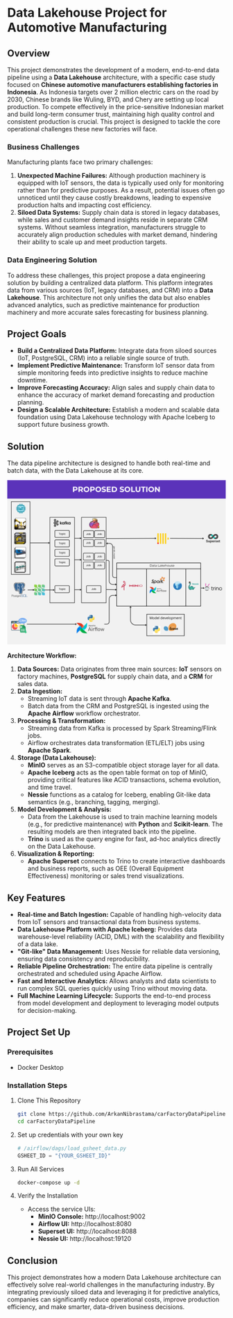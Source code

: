 # Data Lakehouse Project for Automotive Manufacturing

## **Overview**

This project demonstrates the development of a modern, end-to-end data pipeline using a **Data Lakehouse** architecture, with a specific case study focused on **Chinese automotive manufacturers establishing factories in Indonesia**. As Indonesia targets over 2 million electric cars on the road by 2030, Chinese brands like Wuling, BYD, and Chery are setting up local production. To compete effectively in the price-sensitive Indonesian market and build long-term consumer trust, maintaining high quality control and consistent production is crucial. This project is designed to tackle the core operational challenges these new factories will face.

### Business Challenges
Manufacturing plants face two primary challenges:
1.  **Unexpected Machine Failures:** Although production machinery is equipped with IoT sensors, the data is typically used only for monitoring rather than for predictive purposes. As a result, potential issues often go unnoticed until they cause costly breakdowns, leading to expensive production halts and impacting cost efficiency.
2.  **Siloed Data Systems:** Supply chain data is stored in legacy databases, while sales and customer demand insights reside in separate CRM systems. Without seamless integration, manufacturers struggle to accurately align production schedules with market demand, hindering their ability to scale up and meet production targets.

### Data Engineering Solution
To address these challenges, this project propose a data engineering solution by building a centralized data platform. This platform integrates data from various sources (IoT, legacy databases, and CRM) into a **Data Lakehouse**. This architecture not only unifies the data but also enables advanced analytics, such as predictive maintenance for production machinery and more accurate sales forecasting for business planning.



## **Project Goals**

* **Build a Centralized Data Platform:** Integrate data from siloed sources (IoT, PostgreSQL, CRM) into a reliable single source of truth.
* **Implement Predictive Maintenance:** Transform IoT sensor data from simple monitoring feeds into predictive insights to reduce machine downtime.
* **Improve Forecasting Accuracy:** Align sales and supply chain data to enhance the accuracy of market demand forecasting and production planning.
* **Design a Scalable Architecture:** Establish a modern and scalable data foundation using Data Lakehouse technology with Apache Iceberg to support future business growth.


## **Solution**

The data pipeline architecture is designed to handle both real-time and batch data, with the Data Lakehouse at its core.

![Architecture Diagram](./img/architecture.png)

**Architecture Workflow:**
1.  **Data Sources:** Data originates from three main sources: **IoT** sensors on factory machines, **PostgreSQL** for supply chain data, and a **CRM** for sales data.
2.  **Data Ingestion:**
    * Streaming IoT data is sent through **Apache Kafka**.
    * Batch data from the CRM and PostgreSQL is ingested using the **Apache Airflow** workflow orchestrator.
3.  **Processing & Transformation:**
    * Streaming data from Kafka is processed by Spark Streaming/Flink jobs.
    * Airflow orchestrates data transformation (ETL/ELT) jobs using **Apache Spark**.
4.  **Storage (Data Lakehouse):**
    * **MinIO** serves as an S3-compatible object storage layer for all data.
    * **Apache Iceberg** acts as the open table format on top of MinIO, providing critical features like ACID transactions, schema evolution, and time travel.
    * **Nessie** functions as a catalog for Iceberg, enabling Git-like data semantics (e.g., branching, tagging, merging).
5.  **Model Development & Analysis:**
    * Data from the Lakehouse is used to train machine learning models (e.g., for predictive maintenance) with **Python** and **Scikit-learn**. The resulting models are then integrated back into the pipeline.
    * **Trino** is used as the query engine for fast, ad-hoc analytics directly on the Data Lakehouse.
6.  **Visualization & Reporting:**
    * **Apache Superset** connects to Trino to create interactive dashboards and business reports, such as OEE (Overall Equipment Effectiveness) monitoring or sales trend visualizations.



## **Key Features**

* **Real-time and Batch Ingestion:** Capable of handling high-velocity data from IoT sensors and transactional data from business systems.
* **Data Lakehouse Platform with Apache Iceberg:** Provides data warehouse-level reliability (ACID, DML) with the scalability and flexibility of a data lake.
* **"Git-like" Data Management:** Uses Nessie for reliable data versioning, ensuring data consistency and reproducibility.
* **Reliable Pipeline Orchestration:** The entire data pipeline is centrally orchestrated and scheduled using Apache Airflow.
* **Fast and Interactive Analytics:** Allows analysts and data scientists to run complex SQL queries quickly using Trino without moving data.
* **Full Machine Learning Lifecycle:** Supports the end-to-end process from model development and deployment to leveraging model outputs for decision-making.


## **Project Set Up**

### Prerequisites
* Docker Desktop

### Installation Steps

1.  Clone This Repository
    ```bash
    git clone https://github.com/ArkanNibrastama/carFactoryDataPipeline.git
    cd carFactoryDataPipeline
    ```

2. Set up credentials with your own key
    ```python
    # /airflow/dags/load_gsheet_data.py
    GSHEET_ID = "{YOUR_GSHEET_ID}"
    ```

2.  Run All Services
    ```bash
    docker-compose up -d
    ```

4.  Verify the Installation
    * Access the service UIs:
        * **MinIO Console:** http://localhost:9002
        * **Airflow UI:** http://localhost:8080
        * **Superset UI:** http://localhost:8088
        * **Nessie UI:** http://localhost:19120


## **Conclusion**

This project demonstrates how a modern Data Lakehouse architecture can effectively solve real-world challenges in the manufacturing industry. By integrating previously siloed data and leveraging it for predictive analytics, companies can significantly reduce operational costs, improve production efficiency, and make smarter, data-driven business decisions.

